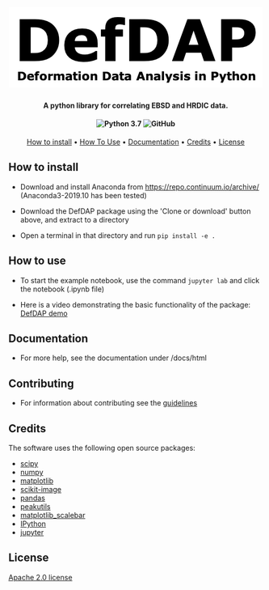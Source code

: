 <h1 align="center">
  <img src="docs/source/_static/logo.png">
</h1>

<h4 align="center">A python library for correlating EBSD and HRDIC data.</h4>

<h4 align="center">
  <img alt="Python 3.7" src="https://img.shields.io/badge/python-3.7-red">
  <img alt="GitHub" src="https://img.shields.io/github/license/MechMicroMan/DefDAP">
</h4>

<p align="center">
  <a href="#how-to-install">How to install</a> •
  <a href="#how-to-use">How To Use</a> •
  <a href="#documentation">Documentation</a> •
  <a href="#credits">Credits</a> •
  <a href="#license">License</a>
</p>




## How to install

- Download and install Anaconda from https://repo.continuum.io/archive/ (Anaconda3-2019.10 has been tested)

- Download the DefDAP package using the 'Clone or download' button above, and extract to a directory

- Open a terminal in that directory and run `pip install -e .`

## How to use

- To start the example notebook, use the command `jupyter lab` and click the notebook (.ipynb file)

- Here is a video demonstrating the basic functionality of the package: 
[DefDAP demo](http://www.youtube.com/watch?v=JIbc7F-nFSQ "DefDAP demo")

## Documentation

- For more help, see the documentation under /docs/html

## Contributing

- For information about contributing see the [guidelines](/docs/contributing.md)

## Credits

The software uses the following open source packages:

- [scipy](http://scipy.org/)
- [numpy](http://numpy.org/)
- [matplotlib](http://matplotlib.org/)
- [scikit-image](http://scikit-image.org/)
- [pandas](http://pandas.pydata.org)
- [peakutils](https://peakutils.readthedocs.io/en/latest/)
- [matplotlib_scalebar](https://pypi.org/project/matplotlib-scalebar/)
- [IPython](https://ipython.org/)
- [jupyter](https://jupyter.org/)

## License

[Apache 2.0 license](/LICENSE)
